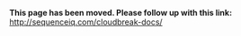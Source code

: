 **This page has been moved. Please follow up with this link:** http://sequenceiq.com/cloudbreak-docs/
